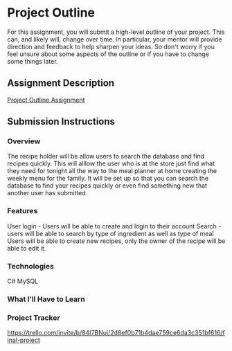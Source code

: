 # Project Outline
For this assignment, you will submit a high-level outline of your project. This can, and likely will, change over time. In particular, your mentor will provide direction and feedback to help sharpen your ideas. So don't worry if you feel unsure about some aspects of the outline or if you have to change some things later.

## Assignment Description
[Project Outline Assignment](https://education.launchcode.org/liftoff/modules/assignments/project-outline)

## Submission Instructions

### Overview
The recipe holder will be allow users to search the database and find recipes quickly. This will alllow the user who is at the store just find what they need for tonight all the way to the meal planner at home creating the weekly menu for the family. It will be set up so that you can search the database to find your recipes quickly or even find something new that another user has submitted.
### Features
User login - Users will be able to create and login to their account
Search - users will be able to search by type of ingredient as well as type of meal
Users will be able to create new recipes, only the owner of the recipe will be able to edit it.
### Technologies
C#
MySQL
### What I'll Have to Learn

### Project Tracker
https://trello.com/invite/b/84I7BNui/2d8ef0b71b4dae759ce6da3c351bf616/final-project

